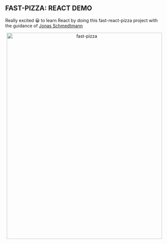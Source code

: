 ## FAST-PIZZA: REACT DEMO

Really excited 😀 to learn React by doing this fast-react-pizza project with the guidance of [Jonas Schmedtmann](https://www.udemy.com/course/the-ultimate-react-course/?couponCode=MT260825G1)

<p align="center">
<img width="495" height="657" alt="fast-pizza" src="https://github.com/user-attachments/assets/3e7678c7-e31c-485b-8a6f-3efe567834eb" />
</p>

